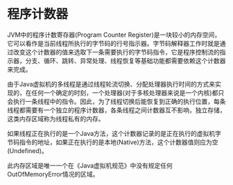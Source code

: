 # 程序计数器

JVM中的程序计数寄存器(Program Counter Register)是一块较小的内存空间，它可以看作是当前线程所执行的字节码的行号指示器。字节码解释器工作时就是通过改变这个计数器的值来选取下一条需要执行的字节码指令，它是程序控制流的指示器，分支、循环、跳转、异常处理、线程恢复等基础功能都需要依赖这个计数器来完成。

由于Java虚拟机的多线程是通过线程轮流切换、分配处理器执行时间的方式来实现的，在任何一个确定的时刻，一个处理器(对于多核处理器来说是一个内核)都只会执行一条线程中的指令。因此，为了线程切换后能恢复到正确的执行位置，每条线程都需要有一个独立的程序计数器，各条线程之间计数器互不影响，独立存储，这类内存区域称为线程私有的内存。

如果线程正在执行的是一个Java方法，这个计数器记录的是正在执行的虚拟机字节码指令的地址，如果正在执行的是本地(Native)方法，这个计数器值则应为空(Undefined)。

此内存区域是唯一一个在《Java虚拟机规范》中没有规定任何OutOfMemoryError情况的区域。
